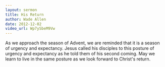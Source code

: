 ```yaml
---
layout: sermon
title: His Return
author: Wade Allen
date: 2012-12-02
video_url: Wp7ySbeM9Vw
---
```


As we approach the season of Advent, we are reminded that it is a season of urgency and expectancy. Jesus called his disciples to this posture of urgency and expectancy as he told them of his second coming. May we learn to live in the same posture as we look forward to Christ's return.

